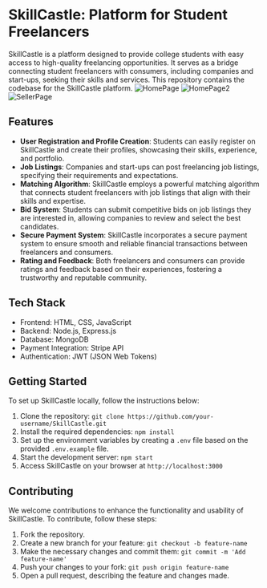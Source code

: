 # SkillCastle: Platform for Student Freelancers

SkillCastle is a platform designed to provide college students with easy access to high-quality freelancing opportunities. It serves as a bridge connecting student freelancers with consumers, including companies and start-ups, seeking their skills and services. This repository contains the codebase for the SkillCastle platform.
![HomePage](https://github.com/RuPaul23/SkillCastle/assets/105512611/4015d5b7-7263-40c3-9992-3029d7f9e34e)
![HomePage2](https://github.com/RuPaul23/SkillCastle/assets/105512611/191f7f14-c968-4f48-a1e3-d15cf07d6e99)
![SellerPage](https://github.com/RuPaul23/SkillCastle/assets/105512611/79941067-93c7-42e6-8582-c6866108db03)

## Features

- **User Registration and Profile Creation**: Students can easily register on SkillCastle and create their profiles, showcasing their skills, experience, and portfolio.
- **Job Listings**: Companies and start-ups can post freelancing job listings, specifying their requirements and expectations.
- **Matching Algorithm**: SkillCastle employs a powerful matching algorithm that connects student freelancers with job listings that align with their skills and expertise.
- **Bid System**: Students can submit competitive bids on job listings they are interested in, allowing companies to review and select the best candidates.
- **Secure Payment System**: SkillCastle incorporates a secure payment system to ensure smooth and reliable financial transactions between freelancers and consumers.
- **Rating and Feedback**: Both freelancers and consumers can provide ratings and feedback based on their experiences, fostering a trustworthy and reputable community.

## Tech Stack

- Frontend: HTML, CSS, JavaScript
- Backend: Node.js, Express.js
- Database: MongoDB
- Payment Integration: Stripe API
- Authentication: JWT (JSON Web Tokens)

## Getting Started

To set up SkillCastle locally, follow the instructions below:

1. Clone the repository: `git clone https://github.com/your-username/SkillCastle.git`
2. Install the required dependencies: `npm install`
3. Set up the environment variables by creating a `.env` file based on the provided `.env.example` file.
4. Start the development server: `npm start`
5. Access SkillCastle on your browser at `http://localhost:3000`

## Contributing

We welcome contributions to enhance the functionality and usability of SkillCastle. To contribute, follow these steps:

1. Fork the repository.
2. Create a new branch for your feature: `git checkout -b feature-name`
3. Make the necessary changes and commit them: `git commit -m 'Add feature-name'`
4. Push your changes to your fork: `git push origin feature-name`
5. Open a pull request, describing the feature and changes made.
